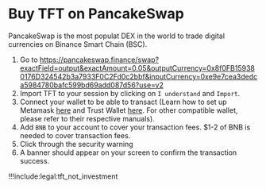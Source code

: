 # Buy TFT on PancakeSwap

PancakeSwap is the most populat DEX in the world to trade digital currencies on Binance Smart Chain (BSC).

1. Go to https://pancakeswap.finance/swap?exactField=output&exactAmount=0.05&outputCurrency=0x8f0FB159380176D324542b3a7933F0C2Fd0c2bbf&inputCurrency=0xe9e7cea3dedca5984780bafc599bd69add087d56?use=v2 
2. Import TFT to your session by clicking on `I understand` and `Import`. 
3. Connect your wallet to be able to transact (Learn how to set up Metamask [here](tft_bsc_metamask) and Trust Wallet [here](tft_bsc_trustwallet). For other compatible wallet, please refer to their respective manuals).
4. Add `BNB` to your account to cover your transaction fees. $1-2 of BNB is needed to cover transaction fees.
5. Click through the security warning
6. A banner should appear on your screen to confirm the transaction success.

!!!include:legal:tft_not_investment